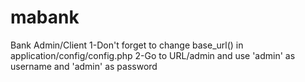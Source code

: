 # mabank
Bank Admin/Client
1-Don't forget to change base_url() in application/config/config.php
2-Go to URL/admin and use 'admin' as username and 'admin' as password
